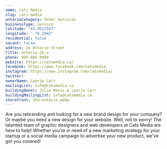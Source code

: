 ```yaml
---
name: Cats Media
slug: cats-media
ontarioCategory: Other Services
businessType: service
latitude: "43.9522557"
longitude: "-78.2942"
residential: false
vacant: false
address: 26 Ontario Street
title: ontario-26-a
phone: 905-885-9998
website: https://catsmedia.ca/
facebook: https://www.facebook.com/Catsmedia
instagram: https://www.instagram.com/catsmedia/
twitter:
ownerName: Laurie Carr
mailingList: info@catsmedia.ca
buildingOwner: Julie Mavis & Laurie Carr
buildingMailingList: info@catsmedia.ca
storefront: 26a-ontario.webp
---
```


Are you rebranding and looking for a new brand design for your company? Or maybe you need a new design for your website.
Well, not to worry! The talented team of graphic designers and web developers at Cats Media are here to help! Whether
you’re in need of a new marketing strategy for your startup or a social media campaign to advertise your new product,
we’ve got you covered! 


